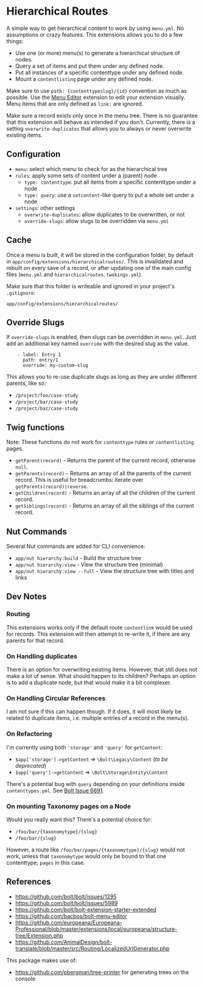 # Hierarchical Routes

A simple way to get hierarchical content to work by using `menu.yml`.
No assumptions or crazy features. This extensions allows you to do a few things:

- Use one (or more) menu(s) to generate a hierarchical structure of nodes.
- Query a set of items and put them under any defined node.
- Put all instances of a specific contenttype under any defined node.
- Mount a `contentlisting` page under any defined node.

Make sure to use `path: {contenttypeslug}/{id}` convention as much as possible.
Use the [Menu Editor](https://github.com/bacbos/bolt-menu-editor) extension to
edit your extension visually. Menu items that are only defined as `link:` are
ignored.

Make sure a record exists only once in the menu tree. There is no guarantee that
this extension will behave as intended if you don't. Currently, there is a
setting `overwrite-duplicates` that allows you to always or never overwrite
existing items.


## Configuration

- `menu`: select which menu to check for as the hierarchical tree
- `rules`: apply some sets of content under a (parent) node
  - `type: contenttype`: put all items from a specific contenttype under a node
  - `type: query`: use a `setcontent`-like query to put a whole set under a node
- `settings`: other settings
  - `overwrite-duplicates`: allow duplicates to be overwritten, or not
  - `override-slugs`: allow slugs to be overridden via `menu.yml`


## Cache

Once a menu is built, it will be stored in the configuration folder, by default
in `app/config/extensions/hierarchicalroutes/`. This is invalidated and rebuilt
on every save of a record, or after updating one of the main config files
(`menu.yml` and `hierarchicalroutes.twokings.yml`).

Make sure that this folder is writeable and ignored in your project's
`.gitignore`:

```
app/config/extensions/hierarchicalroutes/
```


## Override Slugs

If `override-slugs` is enabled, then slugs can be overridden in `menu.yml`. Just
add an additional key named `override` with the desired slug as the value.

```
    - label: Entry 1
      path: entry/1
      override: my-custom-slug
```

This allows you to re-use duplicate slugs as long as they are under different
parents, like so:

- `/project/foo/case-study`
- `/project/bar/case-study`
- `/project/baz/case-study`


## Twig functions

Note: These functions do not work for `contenttype` rules or `contentlisting` pages.

- `getParent(record)` - Returns the parent of the current record, otherwise `null`.
- `getParents(record)` - Returns an array of all the parents of the current record. This is useful for breadcrumbs: iterate over `getParents(record)|reverse`.
- `getChildren(record)` - Returns an array of all the children of the current record.
- `getSiblings(record)` - Returns an array of all the siblings of the current record.


## Nut Commands

Several Nut commands are added for CLI convenience:

- `app/nut hierarchy:build` - Build the structure tree
- `app/nut hierarchy:view` - View the structure tree (minimal)
- `app/nut hierarchy:view --full` - View the structure tree with titles and links


## Dev Notes

### Routing

This extensions works only if the default route `contentlink` would be used for
records. This extension will then attempt to re-write it, if there are any
parents for that record.


### On Handling duplicates

There is an option for overwriting existing items. However, that still does not
make a lot of sense. What should happen to its children? Perhaps an option is to
add a duplicate node, but that would make it a bit complexer.


### On Handling Circular References

I am not sure if this can happen though. If it does, it will most likely be
related to duplicate items, i.e. multiple entries of a record in the menu(s).


### On Refactoring

I'm currently using both `'storage'` and `'query'` for `getContent`:

- `$app['storage']->getContent` => `\Bolt\Legacy\Content` (_to be deprecated_)
- `$app['query']->getContent`   => `\Bolt\Storage\Entity\Content`

There's a potential bug with `query` depending on your definitions inside
`contenttypes.yml`. See [Bolt Issue 6691](https://github.com/bolt/bolt/issues/6691).


### On mounting Taxonomy pages on a Node

Would you really want this? There's a potential choice for:

  - `/foo/bar/{taxonomytype}/{slug}`
  - `/foo/bar/{slug}`

However, a route like `/foo/bar/pages/{taxonomytype}/{slug}` would not _work_,
unless that `taxonomytype` would only be bound to that one contenttype; `pages`
in this case.


## References

- https://github.com/bolt/bolt/issues/1295
- https://github.com/bolt/bolt/issues/5989
- https://github.com/bolt/bolt-extension-starter-extended
- https://github.com/bacbos/bolt-menu-editor
- https://github.com/europeana/Europeana-Professional/blob/master/extensions/local/europeana/structure-tree/Extension.php
- https://github.com/AnimalDesign/bolt-translate/blob/master/src/Routing/LocalizedUrlGenerator.php

This package makes use of:
- https://github.com/pbergman/tree-printer for generating trees on the console
